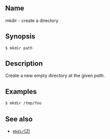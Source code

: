 ## Name

mkdir - create a directory

## Synopsis

```**sh
$ mkdir path
```

## Description

Create a new empty directory at the given _path_.

## Examples

```sh
$ mkdir /tmp/foo
```

## See also

- [`mkdir`(2)](../man2/mkdir.md)
